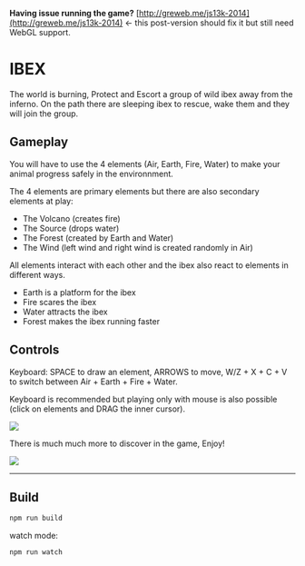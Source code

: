 **Having issue running the game?** [http://greweb.me/js13k-2014](http://greweb.me/js13k-2014) <- this post-version should fix it but still need WebGL support.

IBEX
===

The world is burning, Protect and Escort a group of wild ibex away from the inferno.
On the path there are sleeping ibex to rescue, wake them and they will join the group.

Gameplay
---

You will have to use the 4 elements (Air, Earth, Fire, Water)
to make your animal progress safely in the environnment.

The 4 elements are primary elements but there are also secondary elements at play:
- The Volcano (creates fire)
- The Source (drops water)
- The Forest (created by Earth and Water)
- The Wind (left wind and right wind is created randomly in Air)

All elements interact with each other and the ibex also react to elements in different ways.

- Earth is a platform for the ibex
- Fire scares the ibex
- Water attracts the ibex
- Forest makes the ibex running faster

Controls
---

Keyboard: SPACE to draw an element, ARROWS to move, W/Z + X + C + V to switch between Air + Earth + Fire + Water.

Keyboard is recommended but playing only with mouse is also possible (click on elements and DRAG the inner cursor).

![](https://cloud.githubusercontent.com/assets/211411/4258739/b7a7b308-3ad8-11e4-92b6-bbacec535a1b.jpg)

There is much much more to discover in the game, Enjoy!

![](https://cloud.githubusercontent.com/assets/211411/4258694/1361f402-3ad8-11e4-8855-ab081e5ff642.png)

---

Build
---

```bash
npm run build
```

watch mode:
```bash
npm run watch
```
